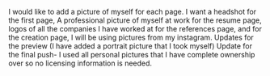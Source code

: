 I would like to add a picture of myself for each page. I want a headshot for the first page, A professional picture of myself at work for the resume page, logos of all the companies I have worked at for the references page, and for the creation page, I will be using pictures from my instagram. 
Updates for the preview (I have added a portrait picture that I took myself)
Update for the final push- I used all personal pictures that I have complete ownership over so no licensing information is needed.
